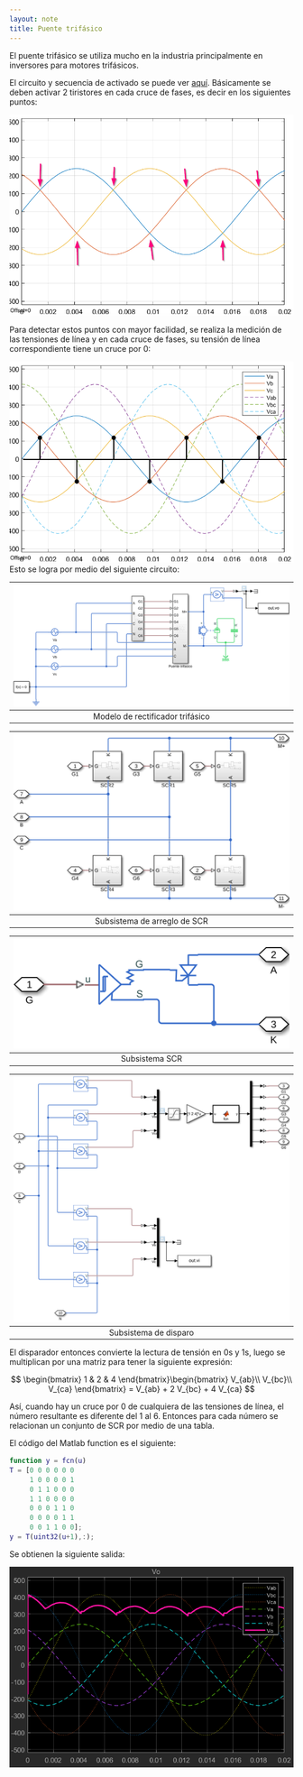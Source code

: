 ```yaml
---
layout: note
title: Puente trifásico
---
```


El puente trifásico se utiliza mucho en la industria principalmente en inversores para motores trifásicos.

El circuito y secuencia de activado se puede ver [aquí](https://riverraid17.files.wordpress.com/2010/03/electronica-de-potencia-rashid-espanol.pdf#page=178). Básicamente se deben activar 2 tiristores en cada cruce de fases, es decir en los siguientes puntos:

![Cruce de fases marcadas con flechas](../../img/cruce-fases.png)

Para detectar estos puntos con mayor facilidad, se realiza la medición de las tensiones de línea y en cada cruce de fases, su tensión de línea correspondiente tiene un cruce por 0:

![Cruce por 0 de tensiones de línea y cruces de fase marcados](../../img/linea-fase-cruce-cero.png)
Esto se logra por medio del siguiente circuito:

| ![Modelo en Simulink de SCR](../../img/sim-rectificador-trifasico-motor.svg) |
| :-:                                                                          |
| Modelo de rectificador trifásico                                             |

| ![Modelo en Simulink de SCR](../../img/sim-rectificador-trifasico-scr.svg) |
| :-:                                                                        |
| Subsistema de arreglo de SCR                                               |

| ![Modelo en Simulink de SCR](../../img/sim-scr.svg) |
| :-:                                                 |
| Subsistema SCR                                      |

| ![Modelo en Simulink de SCR](../../img/sim-rectificador-trifasico-disparo.svg) |
| :-:                                                                            |
| Subsistema de disparo                                                          |

El disparador entonces convierte la lectura de tensión en 0s y 1s, luego se multiplican por una matriz para tener la siguiente expresión:

$$
\begin{bmatrix}
    1 & 2 & 4
\end{bmatrix}\begin{bmatrix}
    V_{ab}\\
    V_{bc}\\
    V_{ca}
\end{bmatrix} = V_{ab} + 2 V_{bc} + 4 V_{ca}
$$

Así, cuando hay un cruce por 0 de cualquiera de las tensiones de línea, el número resultante es diferente del 1 al 6. Entonces para cada número se relacionan un conjunto de SCR por medio de una tabla.

El código del Matlab function es el siguiente:

```matlab
function y = fcn(u)
T = [0 0 0 0 0 0
     1 0 0 0 0 1
     0 1 1 0 0 0
     1 1 0 0 0 0
     0 0 0 1 1 0
     0 0 0 0 1 1
     0 0 1 1 0 0];
y = T(uint32(u+1),:);
```

Se obtienen la siguiente salida:

![Tensiones de salida, línea y fases](../../img/salida-tension-motor-lineas-fases-rectificador-trifasico.png)
